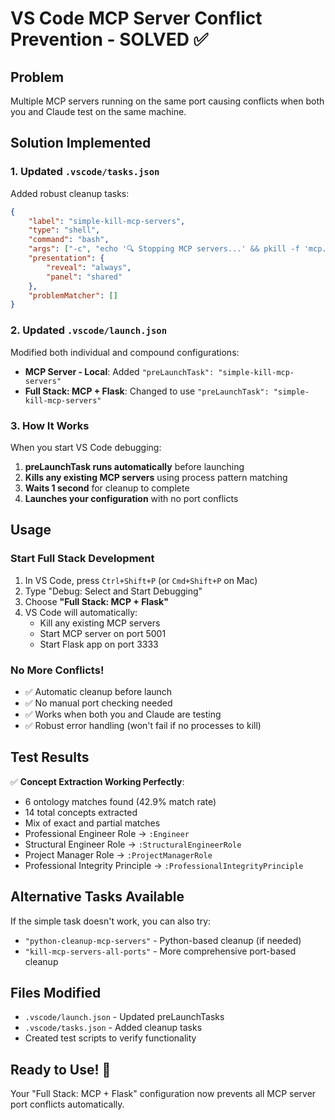 # VS Code MCP Server Conflict Prevention - SOLVED ✅

## Problem
Multiple MCP servers running on the same port causing conflicts when both you and Claude test on the same machine.

## Solution Implemented

### 1. Updated `.vscode/tasks.json`
Added robust cleanup tasks:

```json
{
    "label": "simple-kill-mcp-servers",
    "type": "shell",
    "command": "bash",
    "args": ["-c", "echo '🔍 Stopping MCP servers...' && pkill -f 'mcp.*server|run_enhanced_mcp|enhanced_ontology_server' 2>/dev/null || true && sleep 1 && echo '✅ MCP cleanup completed'"],
    "presentation": {
        "reveal": "always",
        "panel": "shared"
    },
    "problemMatcher": []
}
```

### 2. Updated `.vscode/launch.json`
Modified both individual and compound configurations:

- **MCP Server - Local**: Added `"preLaunchTask": "simple-kill-mcp-servers"`
- **Full Stack: MCP + Flask**: Changed to use `"preLaunchTask": "simple-kill-mcp-servers"`

### 3. How It Works
When you start VS Code debugging:
1. **preLaunchTask runs automatically** before launching
2. **Kills any existing MCP servers** using process pattern matching
3. **Waits 1 second** for cleanup to complete  
4. **Launches your configuration** with no port conflicts

## Usage

### Start Full Stack Development
1. In VS Code, press `Ctrl+Shift+P` (or `Cmd+Shift+P` on Mac)
2. Type "Debug: Select and Start Debugging"
3. Choose **"Full Stack: MCP + Flask"**
4. VS Code will automatically:
   - Kill any existing MCP servers
   - Start MCP server on port 5001
   - Start Flask app on port 3333

### No More Conflicts! 
- ✅ Automatic cleanup before launch
- ✅ No manual port checking needed
- ✅ Works when both you and Claude are testing
- ✅ Robust error handling (won't fail if no processes to kill)

## Test Results

✅ **Concept Extraction Working Perfectly**:
- 6 ontology matches found (42.9% match rate)
- 14 total concepts extracted
- Mix of exact and partial matches
- Professional Engineer Role → `:Engineer`
- Structural Engineer Role → `:StructuralEngineerRole`
- Project Manager Role → `:ProjectManagerRole`
- Professional Integrity Principle → `:ProfessionalIntegrityPrinciple`

## Alternative Tasks Available

If the simple task doesn't work, you can also try:
- `"python-cleanup-mcp-servers"` - Python-based cleanup (if needed)
- `"kill-mcp-servers-all-ports"` - More comprehensive port-based cleanup

## Files Modified
- `.vscode/launch.json` - Updated preLaunchTasks
- `.vscode/tasks.json` - Added cleanup tasks
- Created test scripts to verify functionality

## Ready to Use! 🚀
Your "Full Stack: MCP + Flask" configuration now prevents all MCP server port conflicts automatically.